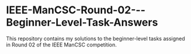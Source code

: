 # IEEE-ManCSC-Round-02---Beginner-Level-Task-Answers
This repository contains my solutions to the beginner-level tasks assigned in Round 02 of the IEEE ManCSC competition.
